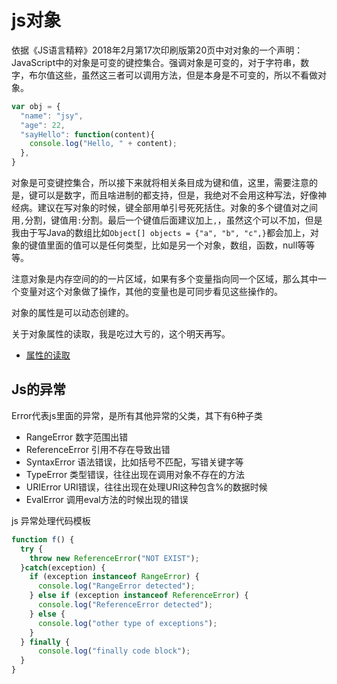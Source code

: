 # js对象

依据《JS语言精粹》2018年2月第17次印刷版第20页中对对象的一个声明：JavaScript中的对象是可变的键控集合。强调对象是可变的，对于字符串，数字，布尔值这些，虽然这三者可以调用方法，但是本身是不可变的，所以不看做对象。

```js
var obj = {
  "name": "jsy",
  "age": 22,
  "sayHello": function(content){
    console.log("Hello, " + content);
  },
}
```

对象是可变键控集合，所以接下来就将相关条目成为键和值，这里，需要注意的是，键可以是数字，而且啥进制的都支持，但是，我绝对不会用这种写法，好像神经病。建议在写对象的时候，键全部用单引号死死括住。对象的多个键值对之间用`,`分割，键值用`:`分割。最后一个键值后面建议加上`,`，虽然这个可以不加，但是我由于写Java的数组比如`Object[] objects = {"a", "b", "c",}`都会加上，对象的键值里面的值可以是任何类型，比如是另一个对象，数组，函数，null等等等。

注意对象是内存空间的的一片区域，如果有多个变量指向同一个区域，那么其中一个变量对这个对象做了操作，其他的变量也是可同步看见这些操作的。

对象的属性是可以动态创建的。

关于对象属性的读取，我是吃过大亏的，这个明天再写。
* [属性的读取](https://wangdoc.com/javascript/types/object.html)

## Js的异常

Error代表js里面的异常，是所有其他异常的父类，其下有6种子类

* RangeError 数字范围出错
* ReferenceError 引用不存在导致出错
* SyntaxError 语法错误，比如括号不匹配，写错关键字等
* TypeError 类型错误，往往出现在调用对象不存在的方法
* URIError URI错误，往往出现在处理URI这种包含%的数据时候
* EvalError 调用eval方法的时候出现的错误

js 异常处理代码模板

```javascript
function f() {
  try {
    throw new ReferenceError("NOT EXIST");
  }catch(exception) {
    if (exception instanceof RangeError) {
      console.log("RangeError detected");
    } else if (exception instanceof ReferenceError) {
      console.log("ReferenceError detected");
    } else {
      console.log("other type of exceptions");
    }
  } finally {
      console.log("finally code block");
  }
}
```
